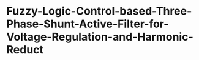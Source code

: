 # Fuzzy-Logic-Control-based-Three-Phase-Shunt-Active-Filter-for-Voltage-Regulation-and-Harmonic-Reduct
